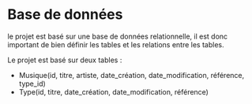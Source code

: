 # Base de données

le projet est basé sur une base de données relationnelle, il est donc important de bien définir les tables et les relations entre les tables.

Le projet est basé sur deux tables :
- Musique(id, titre, artiste, date_création, date_modification, référence, type_id)
- Type(id, titre, date_création, date_modification, référence)
